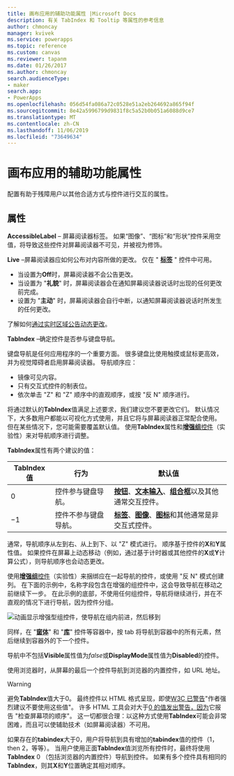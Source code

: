 ```yaml
---
title: 画布应用的辅助功能属性 |Microsoft Docs
description: 有关 TabIndex 和 Tooltip 等属性的参考信息
author: chmoncay
manager: kvivek
ms.service: powerapps
ms.topic: reference
ms.custom: canvas
ms.reviewer: tapanm
ms.date: 01/26/2017
ms.author: chmoncay
search.audienceType:
- maker
search.app:
- PowerApps
ms.openlocfilehash: 056d54fa086a72c0528e51a2eb264692a865f94f
ms.sourcegitcommit: 8e42a5996799d9831f8c5a52b0b051a6088d9ce7
ms.translationtype: MT
ms.contentlocale: zh-CN
ms.lasthandoff: 11/06/2019
ms.locfileid: "73649634"
---
```

# <a name="accessibility-properties-for-canvas-apps"></a>画布应用的辅助功能属性

配置有助于残障用户以其他合适方式与控件进行交互的属性。

## <a name="properties"></a>属性

**AccessibleLabel** – 屏幕阅读器标签。 如果“图像”、“图标”和“形状”控件采用空值，将导致这些控件对屏幕阅读器不可见，并被视为修饰。

**Live** –屏幕阅读器应如何公布对内容所做的更改。 仅在 " **[标签](control-text-box.md)** " 控件中可用。

* 当设置为**Off**时，屏幕阅读器不会公告更改。
* 当设置为 "**礼貌**" 时，屏幕阅读器会在通知屏幕阅读器说话时出现的任何更改前完成。
* 设置为 "**主动**" 时，屏幕阅读器会自行中断，以通知屏幕阅读器说话时所发生的任何更改。

了解如何[通过实时区域公告动态更改](../accessible-apps-live-regions.md)。

**TabIndex** –确定控件是否参与键盘导航。

键盘导航是任何应用程序的一个重要方面。  很多键盘比使用触摸或鼠标更高效，并为视觉障碍者启用屏幕阅读器。  导航顺序应：
- 镜像可见内容。
- 只有交互式控件的制表位。
- 依次单击 "Z" 和 "Z" 顺序中的直观顺序，或按 "反 N" 顺序进行。

将通过默认的**TabIndex**值满足上述要求，我们建议您不要更改它们。  默认情况下，大多数用户都能以可视化方式使用，并且它将与屏幕阅读器正常配合使用。  但在某些情况下，您可能需要覆盖默认值。  使用**TabIndex**属性和[**增强组**控件](https://powerapps.microsoft.com/blog/enhanced-group-experimental-control-with-layout-control-and-nesting/)（实验性）来对导航顺序进行调整。  

**TabIndex**属性有两个建议的值：

| TabIndex 值 | 行为 | 默认值 |
|----------------|----------|-------------|
| 0 | 控件参与键盘导航。 | [**按钮**](control-button.md)、[**文本输入**](control-text-input.md)、[**组合框**](control-combo-box.md)以及其他通常交互控件。 |
| &minus;1 | 控件不参与键盘导航。 | [**标签**](control-text-box.md)、[**图像**](control-image.md)、[**图标**](control-shapes-icons.md)和其他通常是非交互式控件。 |

通常，导航顺序从左到右、从上到下、以 "Z" 模式进行。 顺序基于控件的**X**和**Y**属性值。 如果控件在屏幕上动态移动（例如，通过基于计时器或其他控件的**X**或**Y**计算公式），则导航顺序也会动态更改。

使用[**增强组**控件](https://powerapps.microsoft.com/blog/enhanced-group-experimental-control-with-layout-control-and-nesting/)（实验性）来捆绑应在一起导航的控件，或使用 "反 N" 模式创建列。  在下面的示例中，名称字段包含在增强的组控件中，这会导致导航在移动之前继续下一步。  在此示例的底部，不使用任何组控件，导航将继续进行，并在不直观的情况下进行导航，因为控件分组。 

![动画显示增强型组控件，使导航在组内前进，然后移到](media/properties-accessibility/enhanced-group.gif)

同样，在 "[**窗体**](control-form-detail.md)" 和 "[**库**](control-gallery.md)" 控件等容器中，按 tab 将导航到容器中的所有元素，然后继续到容器外的下一个控件。  

导航中不包括**Visible**属性值为*false*或**DisplayMode**属性值为**Disabled**的控件。  

使用浏览器时，从屏幕的最后一个控件导航到浏览器的内置控件，如 URL 地址。  

> [!WARNING]
> 避免**TabIndex**值大于0。 最终控件以 HTML 格式呈现，即使[W3C 已警告](https://www.w3.org/TR/wai-aria-practices/#kbd_general_between)"作者强烈建议不要使用这些值"。 许多 HTML 工具会对大于[0 的值发出警告，因为](../accessibility-checker.md)它报告 "检查屏幕项的顺序"。  这一切都很合理：以这种方式使用**TabIndex**可能会非常困难，而且可以使辅助技术（如屏幕阅读器）不可用。
> 
> 如果存在的**tabindex**大于0，用户将导航到具有增加的**tabindex**值的控件（1，then 2，等等）。 当用户使用正面**TabIndex**值浏览所有控件时，最终将使用**TabIndex** 0 （包括浏览器的内置控件）导航到控件。 如果有多个控件具有相同的**TabIndex**，则其**X**和**Y**位置确定其相对顺序。






